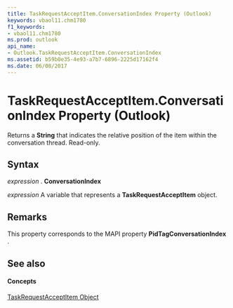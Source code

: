 ```yaml
---
title: TaskRequestAcceptItem.ConversationIndex Property (Outlook)
keywords: vbaol11.chm1780
f1_keywords:
- vbaol11.chm1780
ms.prod: outlook
api_name:
- Outlook.TaskRequestAcceptItem.ConversationIndex
ms.assetid: b59b0e35-4e93-a7b7-6896-2225d17162f4
ms.date: 06/08/2017
---
```



# TaskRequestAcceptItem.ConversationIndex Property (Outlook)

Returns a  **String** that indicates the relative position of the item within the conversation thread. Read-only.


## Syntax

 _expression_ . **ConversationIndex**

 _expression_ A variable that represents a **TaskRequestAcceptItem** object.


## Remarks

This property corresponds to the MAPI property  **PidTagConversationIndex** .


## See also


#### Concepts


[TaskRequestAcceptItem Object](taskrequestacceptitem-object-outlook.md)

